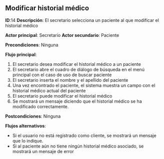## Modificar historial médico

**ID**:14 **Descripción**: El secretario selecciona un paciente al que modificar el historial médico  

**Actor principal**: Secretario
**Actor secundario**: Paciente

**Precondiciones**: Ninguna

**Flujo principal**:
1. El secretario desea modificar el historial médico a un paciente
2. El secretario abre el cuadro de diálogo de búsqueda en el menú principal con el caso de uso de buscar paciente
3. El secretario inserta el nombre y el apellido del paciente
4. Una vez encontrado el paciente, el sistema muestra un campo con el historial médico actual del paciente
5. El secretario puede modificar el historial médico
6. Se mostrará un mensaje diciendo que el historial médico se ha modificado correctamente.

**Postcondiciones**:  Ninguna

**Flujos alternativos**:
* Si el usuario no está registrado como cliente, se mostrará un mensaje que lo indique.
* Si al paciente aún no tiene ningún historial médico asociado, se mostrará un mensaje de error
